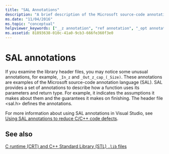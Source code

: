 ```yaml
---
title: "SAL Annotations"
description: "A brief description of the Microsoft source-code annotation language (SAL)."
ms.date: "11/04/2016"
ms.topic: "conceptual"
helpviewer_keywords: ["__z annotation", "ref annotation", "_opt annotation", "__checkreturn annotatioin", "__deref_opt annotation", "deref_opt annotation", "__deref annotation", "__in annotation", "annotations [C++]", "z annotation", "_inout annotation", "__ref annotation", "full annotation", "_in annotation", "_ref annotation", "__out annotation", "_ecount annotation", "SAL annotations", "__opt annotation", "inout annotation", "in annotation", "_CA_SHOULD_CHECK_RETURN", "__bcount annotation", "_full annotation", "_bcount annotation", "deref annotation", "part annotation", "_out annotation", "__nz annotation", "__part annotation", "opt annotation", "__full annotation", "_nz annotation", "_z annotation", "out annotation", "__ecount annotation", "__inout annotation", "SAL annotations, _CA_SHOULD_CHECK_RETURN", "_deref_opt annotation", "_deref annotation", "nz annotation", "_part annotation", "ecount annotation", "bcount annotation"]
ms.assetid: 81893638-010c-41a0-9cb3-666fe360f3e0
---
```

# SAL annotations

If you examine the library header files, you may notice some unusual annotations, for example, `_In_z` and `_Out_z_cap_(_Size)`. These annotations are examples of the Microsoft source-code annotation language (SAL). SAL provides a set of annotations to describe how a function uses its parameters and return type. For example, it indicates the assumptions it makes about them and the guarantees it makes on finishing. The header file \<sal.h> defines the annotations.

For more information about using SAL annotations in Visual Studio, see [Using SAL annotations to reduce C/C++ code defects](../code-quality/using-sal-annotations-to-reduce-c-cpp-code-defects.md).

## See also

[C runtime (CRT) and C++ Standard Library (STL) `.lib` files](./crt-library-features.md)
